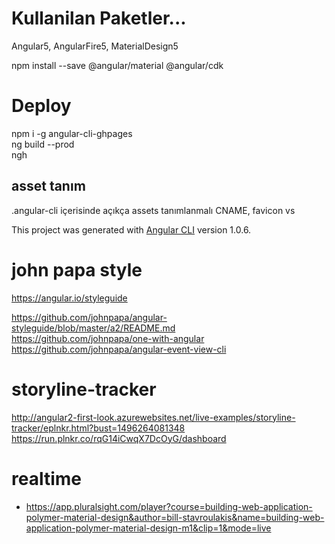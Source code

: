 # Kullanilan Paketler...
Angular5, AngularFire5, MaterialDesign5  

npm install --save @angular/material @angular/cdk

# Deploy
npm i -g angular-cli-ghpages  
ng build --prod  
ngh 

## asset tanım
.angular-cli içerisinde açıkça assets tanımlanmalı CNAME, favicon vs


This project was generated with [Angular CLI](https://github.com/angular/angular-cli) version 1.0.6.

# john papa style
https://angular.io/styleguide  

https://github.com/johnpapa/angular-styleguide/blob/master/a2/README.md  
https://github.com/johnpapa/one-with-angular  
https://github.com/johnpapa/angular-event-view-cli 

# storyline-tracker
http://angular2-first-look.azurewebsites.net/live-examples/storyline-tracker/eplnkr.html?bust=1496264081348
https://run.plnkr.co/rqG14iCwqX7DcOyG/dashboard

# realtime
- https://app.pluralsight.com/player?course=building-web-application-polymer-material-design&author=bill-stavroulakis&name=building-web-application-polymer-material-design-m1&clip=1&mode=live
